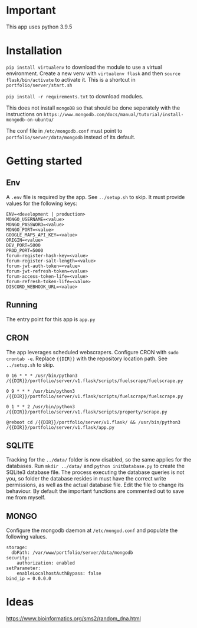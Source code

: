 # Important
This app uses python 3.9.5

# Installation
`pip install virtualenv` to download the module to use a virtual environment.
Create a new venv with `virtualenv flask` and then `source flask/bin/activate` to activate it. This is a shortcut in `portfolio/server/start.sh`

`pip install -r requirements.txt` to download modules.

This does not install `mongoDB` so that should be done seperately with the instructions on `https://www.mongodb.com/docs/manual/tutorial/install-mongodb-on-ubuntu/`

The conf file in `/etc/mongodb.conf` must point to `portfolio/server/data/mongodb` instead of its default.

# Getting started

## Env
A `.env` file is required by the app. See `../setup.sh` to skip. It must provide values for the following keys:
```
ENV=<development | production>
MONGO_USERNAME=<value>
MONGO_PASSWORD=<value>
MONGO_PORT=<value>
GOOGLE_MAPS_API_KEY=<value>
ORIGIN=<value>
DEV_PORT=5000
PROD_PORT=5000
forum-register-hash-key=<value>
forum-register-salt-length=<value>
forum-jwt-auth-token=<value>
forum-jwt-refresh-token=<value>
forum-access-token-life=<value>
forum-refresh-token-life=<value>
DISCORD_WEBHOOK_URL=<value>
```

## Running
The entry point for this app is `app.py`

## CRON
The app leverages scheduled webscrapers. Configure CRON with `sudo crontab -e`. Replace `{{DIR}}` with the repository location path. See `../setup.sh` to skip.

```
0 16 * * * /usr/bin/python3 /{{DIR}}/portfolio/server/v1.flask/scripts/fuelscrape/fuelscrape.py

0 9 * * * /usr/bin/python3 /{{DIR}}/portfolio/server/v1.flask/scripts/fuelscrape/fuelscrape.py

0 1 * * 2 /usr/bin/python3 /{{DIR}}/portfolio/server/v1.flask/scripts/property/scrape.py

@reboot cd /{{DIR}}/portfolio/server/v1.flask/ && /usr/bin/python3 /{{DIR}}/portfolio/server/v1.flask/app.py
```

## SQLITE
Tracking for the `../data/` folder is now disabled, so the same applies for the databases. Run `mkdir ../data/` and `python initDatabase.py` to create the SQLite3 database file. The process executing the database queries is not you, so folder the database resides in must have the correct write permissions, as well as the actual database file. Edit the file to change its behaviour. By default the important functions are commented out to save me from myself.

## MONGO
Configure the mongodb daemon at `/etc/mongod.conf` and populate the following values.
```
storage:
  dbPath: /var/www/portfolio/server/data/mongodb
security:
    authorization: enabled
setParameter:
    enableLocalhostAuthBypass: false
bind_ip = 0.0.0.0
```

# Ideas
https://www.bioinformatics.org/sms2/random_dna.html


